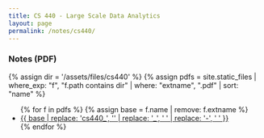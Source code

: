 ```yaml
---
title: CS 440 - Large Scale Data Analytics
layout: page
permalink: /notes/cs440/
---
```


### Notes (PDF)

{% assign dir = '/assets/files/cs440' %}
{% assign pdfs = site.static_files
  | where_exp: "f", "f.path contains dir"
  | where: "extname", ".pdf"
  | sort: "name" %}

<ul>
{% for f in pdfs %}
  {% assign base = f.name | remove: f.extname %}
  <li>
    <a href="{{ f.path | relative_url }}">
      {{ base | replace: 'cs440_', '' | replace: '_', ' ' | replace: '-', ' ' }}
    </a>
  </li>
{% endfor %}
</ul>
